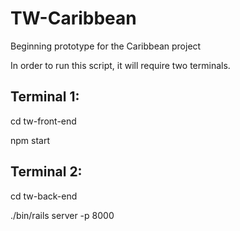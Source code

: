 # TW-Caribbean


Beginning prototype for the Caribbean project


In order to run this script, it will require two terminals.

Terminal 1:
--------------
cd tw-front-end

npm start

Terminal 2:
-------------------------
cd tw-back-end

./bin/rails server -p 8000

